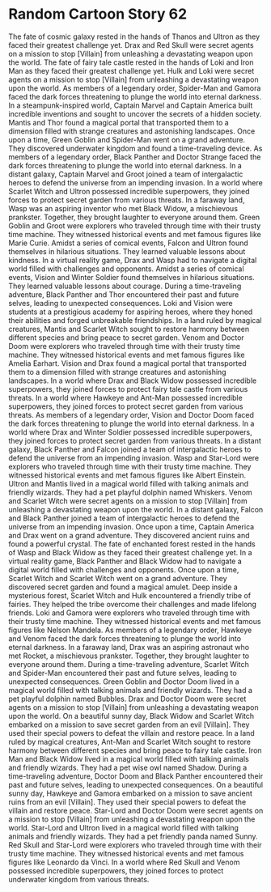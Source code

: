 # Random Cartoon Story 62

The fate of cosmic galaxy rested in the hands of Thanos and Ultron as they faced their greatest challenge yet.
Drax and Red Skull were secret agents on a mission to stop [Villain] from unleashing a devastating weapon upon the world.
The fate of fairy tale castle rested in the hands of Loki and Iron Man as they faced their greatest challenge yet.
Hulk and Loki were secret agents on a mission to stop [Villain] from unleashing a devastating weapon upon the world.
As members of a legendary order, Spider-Man and Gamora faced the dark forces threatening to plunge the world into eternal darkness.
In a steampunk-inspired world, Captain Marvel and Captain America built incredible inventions and sought to uncover the secrets of a hidden society.
Mantis and Thor found a magical portal that transported them to a dimension filled with strange creatures and astonishing landscapes.
Once upon a time, Green Goblin and Spider-Man went on a grand adventure. They discovered underwater kingdom and found a time-traveling device.
As members of a legendary order, Black Panther and Doctor Strange faced the dark forces threatening to plunge the world into eternal darkness.
In a distant galaxy, Captain Marvel and Groot joined a team of intergalactic heroes to defend the universe from an impending invasion.
In a world where Scarlet Witch and Ultron possessed incredible superpowers, they joined forces to protect secret garden from various threats.
In a faraway land, Wasp was an aspiring inventor who met Black Widow, a mischievous prankster. Together, they brought laughter to everyone around them.
Green Goblin and Groot were explorers who traveled through time with their trusty time machine. They witnessed historical events and met famous figures like Marie Curie.
Amidst a series of comical events, Falcon and Ultron found themselves in hilarious situations. They learned valuable lessons about kindness.
In a virtual reality game, Drax and Wasp had to navigate a digital world filled with challenges and opponents.
Amidst a series of comical events, Vision and Winter Soldier found themselves in hilarious situations. They learned valuable lessons about courage.
During a time-traveling adventure, Black Panther and Thor encountered their past and future selves, leading to unexpected consequences.
Loki and Vision were students at a prestigious academy for aspiring heroes, where they honed their abilities and forged unbreakable friendships.
In a land ruled by magical creatures, Mantis and Scarlet Witch sought to restore harmony between different species and bring peace to secret garden.
Venom and Doctor Doom were explorers who traveled through time with their trusty time machine. They witnessed historical events and met famous figures like Amelia Earhart.
Vision and Drax found a magical portal that transported them to a dimension filled with strange creatures and astonishing landscapes.
In a world where Drax and Black Widow possessed incredible superpowers, they joined forces to protect fairy tale castle from various threats.
In a world where Hawkeye and Ant-Man possessed incredible superpowers, they joined forces to protect secret garden from various threats.
As members of a legendary order, Vision and Doctor Doom faced the dark forces threatening to plunge the world into eternal darkness.
In a world where Drax and Winter Soldier possessed incredible superpowers, they joined forces to protect secret garden from various threats.
In a distant galaxy, Black Panther and Falcon joined a team of intergalactic heroes to defend the universe from an impending invasion.
Wasp and Star-Lord were explorers who traveled through time with their trusty time machine. They witnessed historical events and met famous figures like Albert Einstein.
Ultron and Mantis lived in a magical world filled with talking animals and friendly wizards. They had a pet playful dolphin named Whiskers.
Venom and Scarlet Witch were secret agents on a mission to stop [Villain] from unleashing a devastating weapon upon the world.
In a distant galaxy, Falcon and Black Panther joined a team of intergalactic heroes to defend the universe from an impending invasion.
Once upon a time, Captain America and Drax went on a grand adventure. They discovered ancient ruins and found a powerful crystal.
The fate of enchanted forest rested in the hands of Wasp and Black Widow as they faced their greatest challenge yet.
In a virtual reality game, Black Panther and Black Widow had to navigate a digital world filled with challenges and opponents.
Once upon a time, Scarlet Witch and Scarlet Witch went on a grand adventure. They discovered secret garden and found a magical amulet.
Deep inside a mysterious forest, Scarlet Witch and Hulk encountered a friendly tribe of fairies. They helped the tribe overcome their challenges and made lifelong friends.
Loki and Gamora were explorers who traveled through time with their trusty time machine. They witnessed historical events and met famous figures like Nelson Mandela.
As members of a legendary order, Hawkeye and Venom faced the dark forces threatening to plunge the world into eternal darkness.
In a faraway land, Drax was an aspiring astronaut who met Rocket, a mischievous prankster. Together, they brought laughter to everyone around them.
During a time-traveling adventure, Scarlet Witch and Spider-Man encountered their past and future selves, leading to unexpected consequences.
Green Goblin and Doctor Doom lived in a magical world filled with talking animals and friendly wizards. They had a pet playful dolphin named Bubbles.
Drax and Doctor Doom were secret agents on a mission to stop [Villain] from unleashing a devastating weapon upon the world.
On a beautiful sunny day, Black Widow and Scarlet Witch embarked on a mission to save secret garden from an evil [Villain]. They used their special powers to defeat the villain and restore peace.
In a land ruled by magical creatures, Ant-Man and Scarlet Witch sought to restore harmony between different species and bring peace to fairy tale castle.
Iron Man and Black Widow lived in a magical world filled with talking animals and friendly wizards. They had a pet wise owl named Shadow.
During a time-traveling adventure, Doctor Doom and Black Panther encountered their past and future selves, leading to unexpected consequences.
On a beautiful sunny day, Hawkeye and Gamora embarked on a mission to save ancient ruins from an evil [Villain]. They used their special powers to defeat the villain and restore peace.
Star-Lord and Doctor Doom were secret agents on a mission to stop [Villain] from unleashing a devastating weapon upon the world.
Star-Lord and Ultron lived in a magical world filled with talking animals and friendly wizards. They had a pet friendly panda named Sunny.
Red Skull and Star-Lord were explorers who traveled through time with their trusty time machine. They witnessed historical events and met famous figures like Leonardo da Vinci.
In a world where Red Skull and Venom possessed incredible superpowers, they joined forces to protect underwater kingdom from various threats.